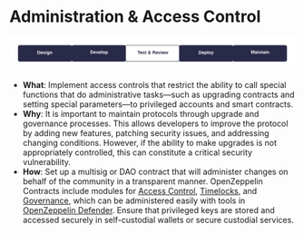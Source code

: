 # Administration & Access Control

![](administration-access-control.png)

- **What**: Implement access controls that restrict the ability to call special functions that do administrative tasks—such as upgrading contracts and setting special parameters—to privileged accounts and smart contracts.
- **Why**: It is important to maintain protocols through upgrade and governance processes. This allows developers to improve the protocol by adding new features, patching security issues, and addressing changing conditions. However, if the ability to make upgrades is not appropriately controlled, this can constitute a critical security vulnerability.
- **How**: Set up a multisig or DAO contract that will administer changes on behalf of the community in a transparent manner. OpenZeppelin Contracts include modules for [Access Control](https://docs.openzeppelin.com/contracts/4.x/access-control), [Timelocks](https://docs.openzeppelin.com/contracts/4.x/governance#timelock), and [Governance](https://docs.openzeppelin.com/contracts/4.x/governance), which can be administered easily with tools in [OpenZeppelin Defender](https://openzeppelin.com/defender/). Ensure that privileged keys are stored and accessed securely in self-custodial wallets or secure custodial services.
